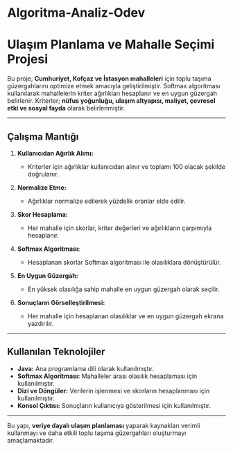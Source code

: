 ﻿# Algoritma-Analiz-Odev
# Ulaşım Planlama ve Mahalle Seçimi Projesi  

Bu proje, **Cumhuriyet, Kofçaz ve İstasyon mahalleleri** için toplu taşıma güzergahlarını optimize etmek amacıyla geliştirilmiştir. Softmax algoritması kullanılarak mahallelerin kriter ağırlıkları hesaplanır ve en uygun güzergah belirlenir. Kriterler; **nüfus yoğunluğu, ulaşım altyapısı, maliyet, çevresel etki ve sosyal fayda** olarak belirlenmiştir.  

---

## Çalışma Mantığı  
1. **Kullanıcıdan Ağırlık Alımı:**  
   - Kriterler için ağırlıklar kullanıcıdan alınır ve toplamı 100 olacak şekilde doğrulanır.  

2. **Normalize Etme:**  
   - Ağırlıklar normalize edilerek yüzdelik oranlar elde edilir.  

3. **Skor Hesaplama:**  
   - Her mahalle için skorlar, kriter değerleri ve ağırlıkların çarpımıyla hesaplanır.  

4. **Softmax Algoritması:**  
   - Hesaplanan skorlar Softmax algoritması ile olasılıklara dönüştürülür.  

5. **En Uygun Güzergah:**  
   - En yüksek olasılığa sahip mahalle en uygun güzergah olarak seçilir.  

6. **Sonuçların Görselleştirilmesi:**  
   - Her mahalle için hesaplanan olasılıklar ve en uygun güzergah ekrana yazdırılır.  

---

## Kullanılan Teknolojiler  
- **Java:** Ana programlama dili olarak kullanılmıştır.  
- **Softmax Algoritması:** Mahalleler arası olasılık hesaplaması için kullanılmıştır.  
- **Dizi ve Döngüler:** Verilerin işlenmesi ve skorların hesaplanması için kullanılmıştır.  
- **Konsol Çıktısı:** Sonuçların kullanıcıya gösterilmesi için kullanılmıştır.  

---

Bu yapı, **veriye dayalı ulaşım planlaması** yaparak kaynakları verimli kullanmayı ve daha etkili toplu taşıma güzergahları oluşturmayı amaçlamaktadır.


